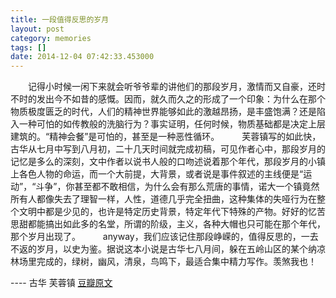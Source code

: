 ```yaml
---
title: 一段值得反思的岁月
layout: post
category: memories
tags: []
date: 2014-12-04 07:42:33.453000
---
```

　　记得小时候一闲下来就会听爷爷辈的讲他们的那段岁月，激情而又自豪，还时不时的发出今不如昔的感慨。因而，就久而久之的形成了一个印象：为什么在那个物质极度匮乏的时代，人们的精神世界能够如此的激越昂扬，是丰盛饱满？还是陷入一种可怕的如传教般的洗脑行为？事实证明，任何时候，物质基础都是决定上层建筑的。“精神会餐”是可怕的，甚至是一种恶性循环。 
　　 芙蓉镇写的如此快，古华从七月中写到八月初，二十几天时间就完成初稿，可见作者心中，那段岁月的记忆是多么的深刻，文中作者以说书人般的口吻述说着那个年代，那段岁月的小镇上各色人物的命运，而一个大前提，大背景，或者说是事件叙述的主线便是“运动”，“斗争”，你甚至都不敢相信，为什么会有那么荒唐的事情，诺大一个镇竟然所有人都像失去了理智一样，人性，道德几乎完全扭曲，这种集体的失哑行为在整个文明中都是少见的，也许是特定历史背景，特定年代下特殊的产物。好好的忆苦思甜都能搞出如此多的名堂，所谓的阶级，主义，各种大帽也只可能在那个年代，那个岁月出现了。 
　　 anyway，我们应该记住那段峥嵘的，值得反思的，一去不返的岁月，以史为鉴。据说这本小说是古华七八月间，躲在五岭山区的某个纳凉林场里完成的，绿树，幽风，清泉，鸟鸣下，最适合集中精力写作。羡煞我也！

---- 古华 芙蓉镇
[豆瓣原文](http://book.douban.com/review/6629965/)
